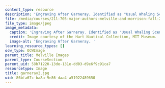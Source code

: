 ```yaml
---
content_type: resource
description: 'Engraving After Garneray. Identified as "Usual Whaling Scene: Colored--modern." '
file: /media/courses/21l-705-major-authors-melville-and-morrison-fall-2003/86bfa67cba8a9e86daa4a51922489650_garneray2.jpg
file_type: image/jpeg
image_metadata:
  caption: 'Engraving After Garneray. Identified as "Usual Whaling Scene: Colored--modern."'
  credit: Image courtesy of the Hart Nautical Collection, MIT Museum.
  image-alt: 'Engraving After Garneray. '
learning_resource_types: []
ocw_type: OCWImage
parent_title: Melville Images
parent_type: CourseSection
parent_uid: 58b71220-13de-131e-dd03-d9e6f9c91ca7
resourcetype: Image
title: garneray2.jpg
uid: 86bfa67c-ba8a-9e86-daa4-a51922489650
---
```

